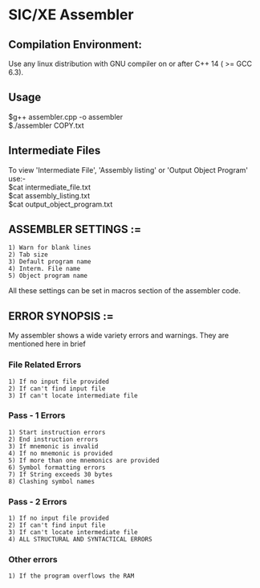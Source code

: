 # SIC/XE Assembler

## Compilation Environment:
Use any linux distribution with GNU compiler on or after C++ 14 ( >= GCC 6.3).  

## Usage
$g++ assembler.cpp -o assembler  
$./assembler COPY.txt  

## Intermediate Files
To view 'Intermediate File', 'Assembly listing' or 'Output Object Program' use:-  
$cat intermediate_file.txt  
$cat assembly_listing.txt  
$cat output_object_program.txt  


## ASSEMBLER SETTINGS :=
    1) Warn for blank lines
    2) Tab size
    3) Default program name
    4) Interm. File name
    5) Object program name
All these settings can be set in macros section of the assembler code.

## ERROR SYNOPSIS :=
My assembler shows a wide variety errors and warnings. They are mentioned here in brief

### File Related Errors
    1) If no input file provided
    2) If can't find input file
    3) If can't locate intermediate file

### Pass - 1 Errors
    1) Start instruction errors
    2) End instruction errors
    3) If mnemonic is invalid
    4) If no mnemonic is provided
    5) If more than one mnemonics are provided
    6) Symbol formatting errors
    7) If String exceeds 30 bytes
    8) Clashing symbol names

### Pass - 2 Errors
    1) If no input file provided
    2) If can't find input file
    3) If can't locate intermediate file
    4) ALL STRUCTURAL AND SYNTACTICAL ERRORS

### Other errors
    1) If the program overflows the RAM
